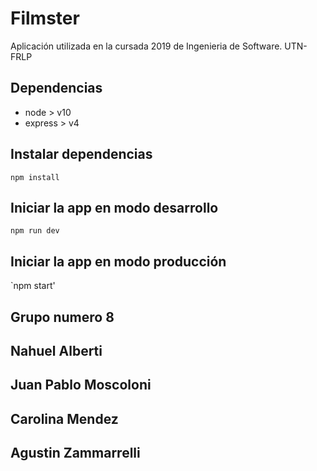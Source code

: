 # Filmster

Aplicación utilizada en la cursada 2019 de Ingenieria de Software. UTN-FRLP

## Dependencias

 - node > v10
 - express > v4

## Instalar dependencias

`npm install`

## Iniciar la app en modo desarrollo

`npm run dev`

## Iniciar la app en modo producción

`npm start'
## Grupo numero 8 
## Nahuel Alberti
## Juan Pablo Moscoloni
## Carolina Mendez
## Agustin Zammarrelli 
